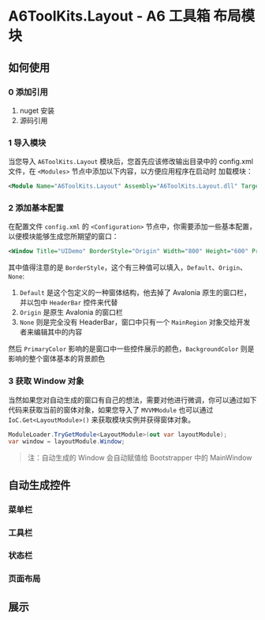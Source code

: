 ﻿# A6ToolKits.Layout - A6 工具箱 布局模块

## 如何使用

### 0 添加引用

1. nuget 安装
2. 源码引用

### 1 导入模块

当您导入 `A6ToolKits.Layout` 模块后，您首先应该修改输出目录中的 config.xml 文件，在 `<Modules>` 节点中添加以下内容，以方便应用程序在启动时
加载模块：

```xml
<Module Name="A6ToolKits.Layout" Assembly="A6ToolKits.Layout.dll" Target="A6ToolKits.Layout.LayoutModule"/>
```

### 2 添加基本配置

在配置文件 `config.xml` 的 `<Configuration>` 节点中，你需要添加一些基本配置，以便模块能够生成您所期望的窗口：

```xml
<Window Title="UIDemo" BorderStyle="Origin" Width="800" Height="600" PrimaryColor="#A6E3A1" BackgroundColor="#FFFFFF" />
```

其中值得注意的是 `BorderStyle`，这个有三种值可以填入，`Default`、`Origin`、`None`:
1. `Default` 是这个包定义的一种窗体结构，他去掉了 Avalonia 原生的窗口栏，并以包中 `HeaderBar` 控件来代替
2. `Origin` 是原生 Avalonia 的窗口栏
3. `None` 则是完全没有 HeaderBar，窗口中只有一个 `MainRegion` 对象交给开发者来编辑其中的内容

然后 `PrimaryColor` 影响的是窗口中一些控件展示的颜色，`BackgroundColor` 则是影响的整个窗体基本的背景颜色

### 3 获取 Window 对象

当然如果您对自动生成的窗口有自己的想法，需要对他进行微调，你可以通过如下代码来获取当前的窗体对象，如果您导入了 `MVVMModule` 也可以通过 `IoC.Get<LayoutModule>()` 来获取模块实例并获得窗体对象。 

```csharp
ModuleLoader.TryGetModule<LayoutModule>(out var layoutModule);
var window = layoutModule.Window;
```

> 注：自动生成的 Window 会自动赋值给 Bootstrapper 中的 MainWindow

## 自动生成控件

### 菜单栏

### 工具栏

### 状态栏

### 页面布局

## 展示